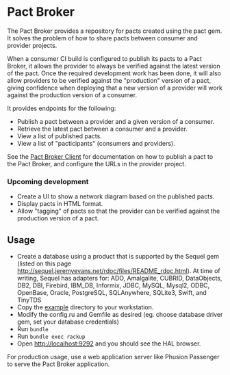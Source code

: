 # Pact Broker

The Pact Broker provides a repository for pacts created using the pact gem. It solves the problem of how to share pacts between consumer and provider projects.

When a consumer CI build is configured to publish its pacts to a Pact Broker, it allows the provider to always be verified against the latest version of the pact. Once the required development work has been done, it will also allow providers to be verified against the "production" version of a pact, giving confidence when deploying that a new version of a provider will work against the production version of a consumer.

It provides endpoints for the following:

* Publish a pact between a provider and a given version of a consumer.
* Retrieve the latest pact between a consumer and a provider.
* View a list of published pacts.
* View a list of "pacticipants" (consumers and providers).

See the [Pact Broker Client](https://github.com/bethesque/pact_broker-client) for documentation on how to publish a pact to the Pact Broker, and configure the URLs in the provider project.

### Upcoming development

* Create a UI to show a network diagram based on the published pacts.
* Display pacts in HTML format.
* Allow "tagging" of pacts so that the provider can be verified against the production version of a pact.

## Usage

* Create a database using a product that is supported by the Sequel gem (listed on this page http://sequel.jeremyevans.net/rdoc/files/README_rdoc.html). At time of writing, Sequel has adapters for:  ADO, Amalgalite, CUBRID, DataObjects, DB2, DBI, Firebird, IBM_DB, Informix, JDBC, MySQL, Mysql2, ODBC, OpenBase, Oracle, PostgreSQL, SQLAnywhere, SQLite3, Swift, and TinyTDS
* Copy the [example](/example) directory to your workstation.
* Modify the config.ru and Gemfile as desired (eg. choose database driver gem, set your database credentials)
* Run `bundle`
* Run `bundle exec rackup`
* Open [http://localhost:9292](http://localhost:9292) and you should see the HAL browser.

For production usage, use a web application server like Phusion Passenger to serve the Pact Broker application.
